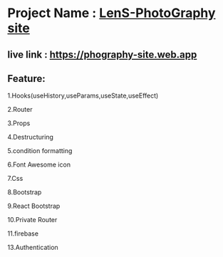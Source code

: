 
# Project Name : [LenS-PhotoGraphy site](https://phography-site.web.app)

## live link : https://phography-site.web.app
## Feature: 

1.Hooks(useHistory,useParams,useState,useEffect)

2.Router

3.Props

4.Destructuring

5.condition formatting

6.Font Awesome icon

7.Css

8.Bootstrap

9.React Bootstrap

10.Private Router

11.firebase

13.Authentication
